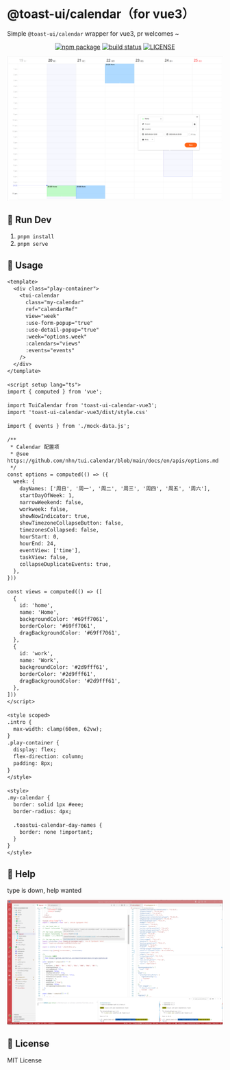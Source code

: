 # @toast-ui/calendar（for vue3）

Simple `@toast-ui/calendar` wrapper for vue3, pr welcomes ~

<p align="center">
  <!-- npm version -->
  <a href="https://github.com/Lionad-Morotar/toast-ui-calendar-vue3"><img src="https://img.shields.io/npm/v/toast-ui-calendar-vue3.svg" alt="npm package"></a>
  <!-- ci status -->
  <a href="https://github.com/Lionad-Morotar/toast-ui-calendar-vue3/actions/workflows/ci-on-release.yml"><img src="https://github.com/Lionad-Morotar/toast-ui-calendar-vue3/actions/workflows/ci-on-release.yml/badge.svg?branch=release" alt="build status"></a>
  <!-- license -->
  <a href="https://github.com/Lionad-Morotar/toast-ui-calendar-vue3/blob/release/LICENSE"><img src="https://img.shields.io/github/license/Lionad-Morotar/toast-ui-calendar-vue3" alt="LICENSE"></a>
</p>

![Preview](./docs/preview.png)

## 📸 Run Dev

1. `pnpm install`
2. `pnpm serve`

## 📸 Usage

```vue
<template>
  <div class="play-container">
    <tui-calendar
      class="my-calendar"
      ref="calendarRef"
      view="week"
      :use-form-popup="true"
      :use-detail-popup="true"
      :week="options.week"
      :calendars="views"
      :events="events"
    />
  </div>
</template>

<script setup lang="ts">
import { computed } from 'vue';

import TuiCalendar from 'toast-ui-calendar-vue3';
import 'toast-ui-calendar-vue3/dist/style.css'

import { events } from './mock-data.js';

/**
 * Calendar 配置项
 * @see https://github.com/nhn/tui.calendar/blob/main/docs/en/apis/options.md
 */
const options = computed(() => ({
  week: {
    dayNames: ['周日', '周一', '周二', '周三', '周四', '周五', '周六'],
    startDayOfWeek: 1,
    narrowWeekend: false,
    workweek: false,
    showNowIndicator: true,
    showTimezoneCollapseButton: false,
    timezonesCollapsed: false,
    hourStart: 0,
    hourEnd: 24,
    eventView: ['time'],
    taskView: false,
    collapseDuplicateEvents: true,
  },
}))

const views = computed(() => ([
  {
    id: 'home',
    name: 'Home',
    backgroundColor: '#69ff7061',
    borderColor: '#69ff7061',
    dragBackgroundColor: '#69ff7061',
  },
  {
    id: 'work',
    name: 'Work',
    backgroundColor: '#2d9fff61',
    borderColor: '#2d9fff61',
    dragBackgroundColor: '#2d9fff61',
  },
]))
</script>

<style scoped>
.intro {
  max-width: clamp(60em, 62vw);
}
.play-container {
  display: flex;
  flex-direction: column;
  padding: 8px;
}
</style>

<style>
.my-calendar {
  border: solid 1px #eee;
  border-radius: 4px;

  .toastui-calendar-day-names {
    border: none !important;
  }
}
</style>
```

## 🚩 Help

type is down, help wanted

![type error](./docs/help-type.png)

## 📄 License

MIT License

